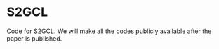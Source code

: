 # S2GCL

Code for S2GCL. We will make all the codes publicly available after the paper is published.